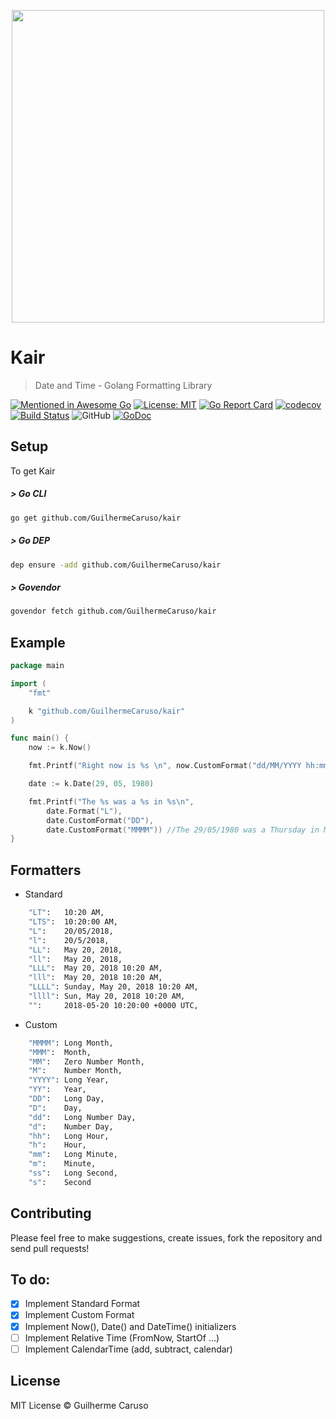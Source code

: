 
<p align="center" >
    <img width="500" src ="https://i.imgur.com/AqveQES.png" />
</p>

# Kair
> Date and Time - Golang Formatting Library

[![Mentioned in Awesome Go](https://awesome.re/mentioned-badge.svg)](https://github.com/avelino/awesome-go)  [![License: MIT](https://img.shields.io/badge/License-MIT-yellow.svg)](https://opensource.org/licenses/MIT) [![Go Report Card](https://goreportcard.com/badge/github.com/GuilhermeCaruso/kair)](https://goreportcard.com/report/github.com/GuilhermeCaruso/kair) [![codecov](https://codecov.io/gh/GuilhermeCaruso/kair/branch/master/graph/badge.svg)](https://codecov.io/gh/GuilhermeCaruso/kair) [![Build Status](https://travis-ci.com/GuilhermeCaruso/kair.svg?branch=master)](https://travis-ci.com/GuilhermeCaruso/kair) ![GitHub](https://img.shields.io/badge/golang%20->=1.6.3-blue.svg) [![GoDoc](https://godoc.org/github.com/GuilhermeCaruso/kair?status.svg)](https://godoc.org/github.com/GuilhermeCaruso/kair) 

## Setup

To get Kair

##### > Go CLI
```sh
go get github.com/GuilhermeCaruso/kair
```
##### > Go DEP
```sh
dep ensure -add github.com/GuilhermeCaruso/kair
```
##### > Govendor
```sh
govendor fetch github.com/GuilhermeCaruso/kair
```

## Example
```go
package main

import (
	"fmt"

	k "github.com/GuilhermeCaruso/kair"
)

func main() {
	now := k.Now()

    fmt.Printf("Right now is %s \n", now.CustomFormat("dd/MM/YYYY hh:mm:ss"))

	date := k.Date(29, 05, 1980)

	fmt.Printf("The %s was a %s in %s\n",
		date.Format("L"),
		date.CustomFormat("DD"),
        date.CustomFormat("MMMM")) //The 29/05/1980 was a Thursday in May 
}

```

## Formatters
- Standard
```sh
    "LT":   10:20 AM,
    "LTS":  10:20:00 AM,
    "L":    20/05/2018,
    "l":    20/5/2018,
    "LL":   May 20, 2018,
    "ll":   May 20, 2018,
    "LLL":  May 20, 2018 10:20 AM,
    "lll":  May 20, 2018 10:20 AM,
    "LLLL": Sunday, May 20, 2018 10:20 AM,
    "llll": Sun, May 20, 2018 10:20 AM,
    "":     2018-05-20 10:20:00 +0000 UTC,
```

- Custom
```sh
    "MMMM": Long Month,
    "MMM":  Month,
    "MM":   Zero Number Month,
    "M":    Number Month,
    "YYYY": Long Year,
    "YY":   Year,
    "DD":   Long Day,
    "D":    Day,
    "dd":   Long Number Day,
    "d":    Number Day,
    "hh":   Long Hour,
    "h":    Hour,
    "mm":   Long Minute,
    "m":    Minute,
    "ss":   Long Second,
    "s":    Second
```

## Contributing
Please feel free to make suggestions, create issues, fork the repository and send pull requests!

## To do:
- [X] Implement Standard Format
- [X] Implement Custom Format
- [X] Implement Now(), Date() and DateTime() initializers
- [ ] Implement Relative Time (FromNow, StartOf ...)
- [ ] Implement CalendarTime (add, subtract, calendar)

## License

MIT License © Guilherme Caruso
